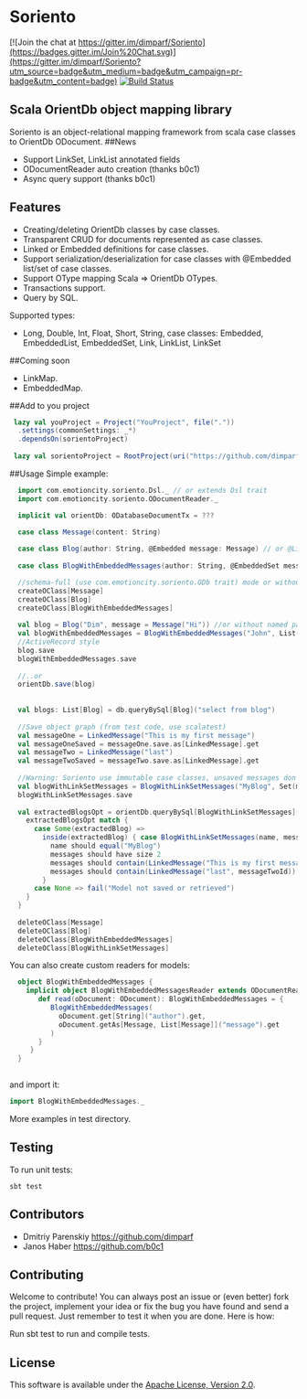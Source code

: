 Soriento
========

[![Join the chat at https://gitter.im/dimparf/Soriento](https://badges.gitter.im/Join%20Chat.svg)](https://gitter.im/dimparf/Soriento?utm_source=badge&utm_medium=badge&utm_campaign=pr-badge&utm_content=badge)
[![Build Status](https://travis-ci.org/dimparf/Soriento.svg)](https://travis-ci.org/dimparf/Soriento)

## Scala OrientDb object mapping library

Soriento is an object-relational mapping framework from scala case classes to OrientDb ODocument.
##News
 - Support LinkSet, LinkList annotated fields
 - ODocumentReader auto creation (thanks b0c1)
 - Async query support (thanks b0c1)

## Features

 - Creating/deleting OrientDb classes by case classes.
 - Transparent CRUD for documents represented as case classes.
 - Linked or Embedded definitions for case classes.
 - Support serialization/deserialization for case classes with @Embedded list/set of case classes.
 - Support OType mapping Scala => OrientDb OTypes.
 - Transactions support.
 - Query by SQL.
 
Supported types:
- Long, Double, Int, Float, Short, String, case classes: Embedded, EmbeddedList, EmbeddedSet, Link, LinkList, LinkSet

##Coming soon
- LinkMap.
- EmbeddedMap.

##Add to you project
```scala
 lazy val youProject = Project("YouProject", file("."))
  .settings(commonSettings: _*)
  .dependsOn(sorientoProject)
  
 lazy val sorientoProject = RootProject(uri("https://github.com/dimparf/Soriento.git#master"))
```

##Usage
Simple example:
```scala
  import com.emotioncity.soriento.Dsl._ // or extends Dsl trait
  import com.emotioncity.soriento.ODocumentReader._

  implicit val orientDb: ODatabaseDocumentTx = ???

  case class Message(content: String)
  
  case class Blog(author: String, @Embedded message: Message) // or @Linked
  
  case class BlogWithEmbeddedMessages(author: String, @EmbeddedSet messages: List[Message])

  //schema-full (use com.emotioncity.soriento.ODb trait) mode or without this lines - schema less
  createOClass[Message] 
  createOClass[Blog]
  createOClass[BlogWithEmbeddedMessages]
  
  val blog = Blog("Dim", message = Message("Hi")) //or without named params Blog("Dim", Message("Hi))
  val blogWithEmbeddedMessages = BlogWithEmbeddedMessages("John", List(Message("Hi"), Message("New blog note")))
  //ActiveRecord style
  blog.save
  blogWithEmbeddedMessages.save
  
  //..or
  orientDb.save(blog)
  
  
  val blogs: List[Blog] = db.queryBySql[Blog]("select from blog")
  
  //Save object graph (from test code, use scalatest)
  val messageOne = LinkedMessage("This is my first message")
  val messageOneSaved = messageOne.save.as[LinkedMessage].get
  val messageTwo = LinkedMessage("last")
  val messageTwoSaved = messageTwo.save.as[LinkedMessage].get
  
  //Warning: Soriento use immutable case classes, unsaved messages don't have id. Save your values and get saved object with id with as[T] method.
  val blogWithLinkSetMessages = BlogWithLinkSetMessages("MyBlog", Set(messageOneSaved, messageTwoSaved))
  blogWithLinkSetMessages.save
  
  val extractedBlogsOpt = orientDb.queryBySql[BlogWithLinkSetMessages]("select from BlogWithLinkSetMessages where name = 'MyBlog'").headOption
    extractedBlogsOpt match {
      case Some(extractedBlog) =>
        inside(extractedBlog) { case BlogWithLinkSetMessages(name, messages) =>
          name should equal("MyBlog")
          messages should have size 2
          messages should contain(LinkedMessage("This is my first message", messageOneId))
          messages should contain(LinkedMessage("last", messageTwoId))
        }
      case None => fail("Model not saved or retrieved")
    }
  }
    
  deleteOClass[Message]
  deleteOClass[Blog]
  deleteOClass[BlogWithEmbeddedMessages]
  deleteOClass[BlogWithLinkSetMessages]
```

You can also create custom readers for models:
```scala
  object BlogWithEmbeddedMessages {
    implicit object BlogWithEmbeddedMessagesReader extends ODocumentReader[BlogWithEmbeddedMessages] {
       def read(oDocument: ODocument): BlogWithEmbeddedMessages = {
          BlogWithEmbeddedMessages(
            oDocument.get[String]("author").get,
            oDocument.getAs[Message, List[Message]]("message").get
          )
       }
     }
  }
  
```
and import it:
```scala
import BlogWithEmbeddedMessages._

```

More examples in test directory.

## Testing
To run unit tests:

    sbt test

## Contributors
* Dmitriy Parenskiy <https://github.com/dimparf>
* Janos Haber <https://github.com/b0c1>

## Contributing

Welcome to contribute!
You can always post an issue or (even better) fork the project, implement your idea or fix the bug you have found and send a pull request. 
Just remember to test it when you are done. Here is how:

Run sbt test to run and compile tests.
    
## License
This software is available under the [Apache License, Version 2.0](LICENSE).    
